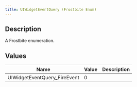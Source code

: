 ```yaml
---
title: UIWidgetEventQuery (Frostbite Enum)
---
```

## Description

A Frostbite enumeration.

## Values

| Name                          | Value | Description |
| ----------------------------- | ----- | ----------- |
| UIWidgetEventQuery\_FireEvent | 0     |             |
